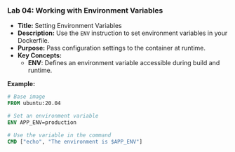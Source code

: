 ### **Lab 04: Working with Environment Variables**
- **Title:** Setting Environment Variables  
- **Description:** Use the `ENV` instruction to set environment variables in your Dockerfile.  
- **Purpose:** Pass configuration settings to the container at runtime.  
- **Key Concepts:**  
  - **ENV**: Defines an environment variable accessible during build and runtime.

**Example:**
```Dockerfile
# Base image
FROM ubuntu:20.04

# Set an environment variable
ENV APP_ENV=production

# Use the variable in the command
CMD ["echo", "The environment is $APP_ENV"]
```